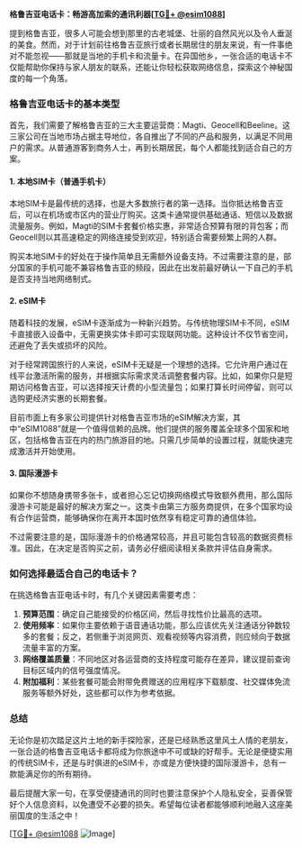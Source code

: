 **格鲁吉亚电话卡：畅游高加索的通讯利器[[TG💪+ @esim1088](https://t.me/s/esim1088)]**

提到格鲁吉亚，很多人可能会想到那里的古老城堡、壮丽的自然风光以及令人垂涎的美食。然而，对于计划前往格鲁吉亚旅行或者长期居住的朋友来说，有一件事绝对不能忽视——那就是当地的手机卡和流量卡。在异国他乡，一张合适的电话卡不仅能帮助你保持与家人朋友的联系，还能让你轻松获取网络信息，探索这个神秘国度的每一个角落。

### 格鲁吉亚电话卡的基本类型

首先，我们需要了解格鲁吉亚的三大主要运营商：Magti、Geocell和Beeline。这三家公司在当地市场占据主导地位，各自推出了不同的产品和服务，以满足不同用户的需求。从普通游客到商务人士，再到长期居民，每个人都能找到适合自己的方案。

#### 1. **本地SIM卡（普通手机卡）**
本地SIM卡是最传统的选择，也是大多数旅行者的第一选择。当你抵达格鲁吉亚后，可以在机场或市区内的营业厅购买。这类卡通常提供基础通话、短信以及数据流量服务。例如，Magti的SIM卡套餐价格实惠，非常适合预算有限的背包客；而Geocell则以其高速稳定的网络连接受到欢迎，特别适合需要频繁上网的人群。

购买本地SIM卡的好处在于操作简单且无需额外设备支持。不过需要注意的是，部分国家的手机可能不兼容格鲁吉亚的频段，因此在出发前最好确认一下自己的手机是否支持当地网络制式。

#### 2. **eSIM卡**
随着科技的发展，eSIM卡逐渐成为一种新兴趋势。与传统物理SIM卡不同，eSIM卡直接嵌入设备中，无需更换实体卡即可实现联网功能。这种设计不仅节省空间，还避免了丢失或损坏的风险。

对于经常跨国旅行的人来说，eSIM卡无疑是一个理想的选择。它允许用户通过在线平台激活所需的服务，并根据实际需求灵活调整套餐内容。比如，如果你只是短期访问格鲁吉亚，可以选择按天计费的小型流量包；如果打算长时间停留，则可以选购更经济实惠的长期套餐。

目前市面上有多家公司提供针对格鲁吉亚市场的eSIM解决方案，其中“eSIM1088”就是一个值得信赖的品牌。他们提供的服务覆盖全球多个国家和地区，包括格鲁吉亚在内的热门旅游目的地。只需几步简单的设置过程，就能快速完成激活并开始使用。

#### 3. **国际漫游卡**
如果你不想随身携带多张卡，或者担心忘记切换网络模式导致额外费用，那么国际漫游卡可能是最好的解决方案之一。这类卡由第三方服务商提供，在多个国家均设有合作运营商，能够确保你在离开本国时依然享有稳定可靠的通信体验。

不过需要注意的是，国际漫游卡的价格通常较高，并且可能包含较高的数据资费标准。因此，在决定是否购买之前，请务必仔细阅读相关条款并评估自身需求。

### 如何选择最适合自己的电话卡？

在挑选格鲁吉亚电话卡时，有几个关键因素需要考虑：

1. **预算范围**：确定自己能接受的价格区间，然后寻找性价比最高的选项。
2. **使用频率**：如果你主要依赖于语音通话功能，那么应该优先关注通话分钟数较多的套餐；反之，若侧重于浏览网页、观看视频等内容消费，则应倾向于数据流量丰富的方案。
3. **网络覆盖质量**：不同地区对各运营商的支持程度可能存在差异，建议提前查询目标区域内的信号强度情况。
4. **附加福利**：某些套餐可能会附带免费赠送的应用程序下载额度、社交媒体免流服务等额外好处，这些都可以作为参考依据。

### 总结

无论你是初次踏足这片土地的新手探险家，还是已经熟悉这里风土人情的老朋友，一张合适的格鲁吉亚电话卡都将成为你旅途中不可或缺的好帮手。无论是便捷实用的传统SIM卡，还是与时俱进的eSIM卡，亦或是方便快捷的国际漫游卡，总有一款能满足你的所有期待。

最后提醒大家一句，在享受便捷通讯的同时也要注意保护个人隐私安全，妥善保管好个人信息资料，以免遭受不必要的损失。希望每位读者都能够顺利地融入这座美丽国度的生活之中！

[[TG💪+ @esim1088](https://t.me/s/esim1088) ![Image](https://i.postimg.cc/4NQfJmqS/Snipaste-2025-05-13-00-14-12.png)]